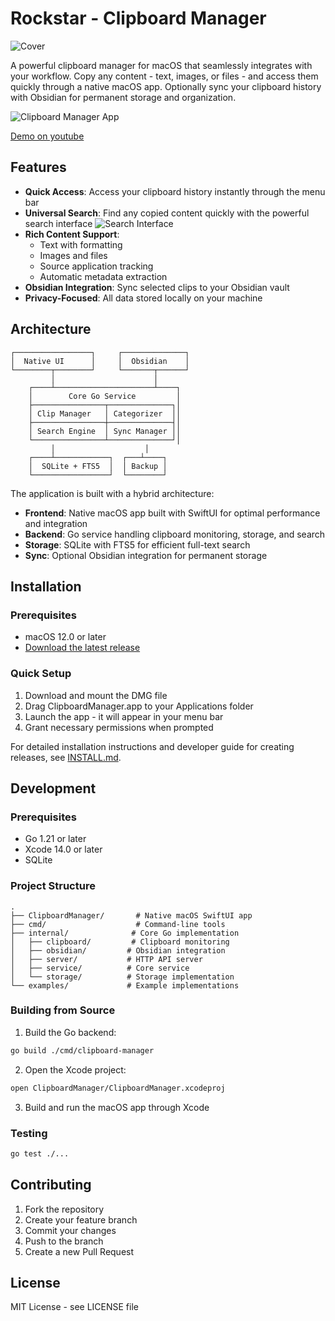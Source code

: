 # Rockstar - Clipboard Manager

![Cover](images/cover.png)

A powerful clipboard manager for macOS that seamlessly integrates with your workflow. Copy any content - text, images, or files - and access them quickly through a native macOS app. Optionally sync your clipboard history with Obsidian for permanent storage and organization.

![Clipboard Manager App](images/app.png)

[Demo on youtube](https://youtu.be/RYRlP_skwrs)

## Features

- **Quick Access**: Access your clipboard history instantly through the menu bar
- **Universal Search**: Find any copied content quickly with the powerful search interface
  ![Search Interface](images/search.png)
- **Rich Content Support**: 
  - Text with formatting
  - Images and files
  - Source application tracking
  - Automatic metadata extraction
- **Obsidian Integration**: Sync selected clips to your Obsidian vault
- **Privacy-Focused**: All data stored locally on your machine

## Architecture

```ascii
┌─────────────────┐     ┌──────────────┐
│  Native UI      │     │  Obsidian    │
└────────┬────────┘     └───────┬──────┘
         │                      │
    ┌────┴──────────────────────┴────┐
    │        Core Go Service         │
    ├────────────────┬──────────────┐│
    │ Clip Manager   │ Categorizer  ││
    ├────────────────┼──────────────┤│
    │ Search Engine  │ Sync Manager ││
    └────────────────┴──────────────┘│
         │                    │
    ┌────┴────────────┐  ┌───┴────┐
    │  SQLite + FTS5  │  │ Backup │
    └─────────────────┘  └────────┘
```

The application is built with a hybrid architecture:
- **Frontend**: Native macOS app built with SwiftUI for optimal performance and integration
- **Backend**: Go service handling clipboard monitoring, storage, and search
- **Storage**: SQLite with FTS5 for efficient full-text search
- **Sync**: Optional Obsidian integration for permanent storage

## Installation

### Prerequisites
- macOS 12.0 or later
- [Download the latest release](https://github.com/yourusername/clipboard-manager/releases)

### Quick Setup
1. Download and mount the DMG file
2. Drag ClipboardManager.app to your Applications folder
3. Launch the app - it will appear in your menu bar
4. Grant necessary permissions when prompted

For detailed installation instructions and developer guide for creating releases, see [INSTALL.md](INSTALL.md).

## Development

### Prerequisites
- Go 1.21 or later
- Xcode 14.0 or later
- SQLite

### Project Structure
```
.
├── ClipboardManager/       # Native macOS SwiftUI app
├── cmd/                    # Command-line tools
├── internal/              # Core Go implementation
│   ├── clipboard/         # Clipboard monitoring
│   ├── obsidian/         # Obsidian integration
│   ├── server/           # HTTP API server
│   ├── service/          # Core service
│   └── storage/          # Storage implementation
└── examples/             # Example implementations
```

### Building from Source

1. Build the Go backend:
```bash
go build ./cmd/clipboard-manager
```

2. Open the Xcode project:
```bash
open ClipboardManager/ClipboardManager.xcodeproj
```

3. Build and run the macOS app through Xcode

### Testing
```bash
go test ./...
```

## Contributing

1. Fork the repository
2. Create your feature branch
3. Commit your changes
4. Push to the branch
5. Create a new Pull Request

## License

MIT License - see LICENSE file
